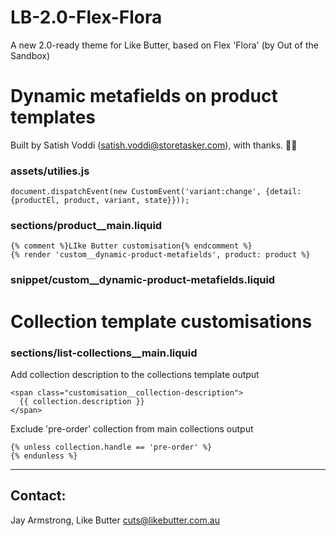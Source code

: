 # LB-2.0-Flex-Flora

A new 2.0-ready theme for Like Butter, based on Flex 'Flora' (by Out of the Sandbox)




# Dynamic metafields on product templates
Built by Satish Voddi (satish.voddi@storetasker.com), with thanks. 👏🏼

### assets/utilies.js

    document.dispatchEvent(new CustomEvent('variant:change', {detail: {productEl, product, variant, state}}));

### sections/product__main.liquid

    {% comment %}LIke Butter customisation{% endcomment %}
    {% render 'custom__dynamic-product-metafields', product: product %}

### snippet/custom__dynamic-product-metafields.liquid




# Collection template customisations

### sections/list-collections__main.liquid

Add collection description to the collections template output

    <span class="customisation__collection-description">
      {{ collection.description }}
    </span>

Exclude 'pre-order' collection from main collections output

    {% unless collection.handle == 'pre-order' %}
    {% endunless %}

---

## Contact:

Jay Armstrong, Like Butter
cuts@likebutter.com.au
